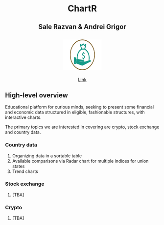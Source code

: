 <h1 align=center> ChartR </h1>
<h2 align=center> Sale Razvan & Andrei Grigor </h2>
<h2 align=center><img src="imagini/homeWallpaper.png" height="100" width="125"></h2>

<p align=center><a href="https://salerazvan.github.io/home">Link</a></p>

## High-level overview ##
Educational platform for curious minds, seeking to present some financial and economic data structured in eligible, fashionable structures, with interactive charts.

The primary topics we are interested in covering are crypto, stock exchange and country data. 

  ### Country data ###
  1) Organizing data in a sortable table
  2) Available comparisons via Radar chart for multiple indices for union states
  3) Trend charts
  
  ### Stock exchange ###
  1) [TBA]

  ### Crypto ###
  1) [TBA]
